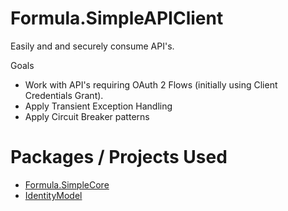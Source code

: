# Formula.SimpleAPIClient
Easily and and securely consume API's.

Goals
* Work with API's requiring OAuth 2 Flows (initially using Client Credentials Grant).
* Apply Transient Exception Handling
* Apply Circuit Breaker patterns


# Packages / Projects Used
- [Formula.SimpleCore](https://github.com/NephosIntegration/Formula.SimpleCore)
- [IdentityModel](https://github.com/IdentityModel/IdentityModel)
